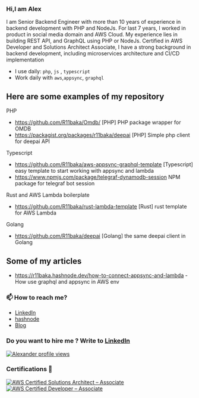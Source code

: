 ### Hi,I am Alex

<!--
**R11baka/R11baka** is a ✨ _special_ ✨ repository because its `README.md` (this file) appears on your GitHub profile.

Here are some ideas to get you started:
-->
I am Senior Backend Engineer with more than 10 years of experience in backend development with PHP and NodeJs. For last 7 years, I worked in product in social media domain and AWS Cloud. My experience lies in building REST API, and GraphQL using PHP or NodeJs. Certified in AWS Developer and Solutions Architect Associate, I have a strong background in backend development, including microservices architecture and CI/CD implementation
- I use daily: `php`, `js` , `typescript`
- Work daily with `aws`,`appsync`, `graphql`


## Here are some examples of my repository

PHP
- https://github.com/R11baka/Omdb/ [PHP] PHP package wrapper for OMDB
- https://packagist.org/packages/r11baka/deepai [PHP] Simple php client for deepai API

Typescript
- https://github.com/R11baka/aws-appsync-graphql-template [Typescript] easy template to start working with appsync and lambda
- https://www.npmjs.com/package/telegraf-dynamodb-session NPM package for telegraf bot session

Rust and AWS Lambda boilerplate
- https://github.com/R11baka/rust-lambda-template [Rust] rust template for AWS Lambda

Golang
- https://github.com/R11baka/deepai [Golang] the same deepai client in Golang
  
## Some of my articles
- https://r11baka.hashnode.dev/how-to-connect-appsync-and-lambda - How use graphql and appsync in AWS env


### 📫 How to reach me? 
- [LinkedIn](https://www.linkedin.com/in/alexander-voloshenko/)
- [hashnode](https://r11baka.hashnode.dev/)
- [Blog](https://r11baka.github.io/)

### Do you want to hire me ? Write to [LinkedIn](https://www.linkedin.com/in/alexander-voloshenko/)

 [![Alexander profile views](https://u8views.com/api/v1/github/profiles/614113/views/day-week-month-total-count.svg)](https://u8views.com/github/R11baka)


 ### Certifications 📜
 [![AWS Certified Solutions Architect – Associate](https://images.credly.com/size/70x70/images/0e284c3f-5164-4b21-8660-0d84737941bc/image.png)](https://www.credly.com/badges/6d6ddae0-1774-4d76-97d6-99f91097331f)
 [![AWS Certified Developer – Associate](https://images.credly.com/size/70x70/images/b9feab85-1a43-4f6c-99a5-631b88d5461b/image.png)](https://www.credly.com/badges/e0799944-ca21-4bfe-ba25-f66bde11f7be)

